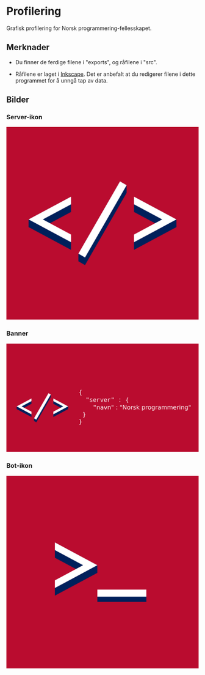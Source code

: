 # Profilering
Grafisk profilering for Norsk programmering-fellesskapet.

## Merknader

* Du finner de ferdige filene i "exports", og råfilene i "src".

* Råfilene er laget i [Inkscape](https://inkscape.org). Det er anbefalt at du redigerer filene i dette programmet for å unngå tap av data.

## Bilder

### Server-ikon

![Norsk programmering sitt ikon](./exports/norsk-programmering-ikon.png)

### Banner

![Norsk programmering sitt banner](./exports/norsk-programmering-banner.png)

### Bot-ikon

![Progbott sitt profilbilde](./exports/norsk-programmering-bot-ikon.png)
